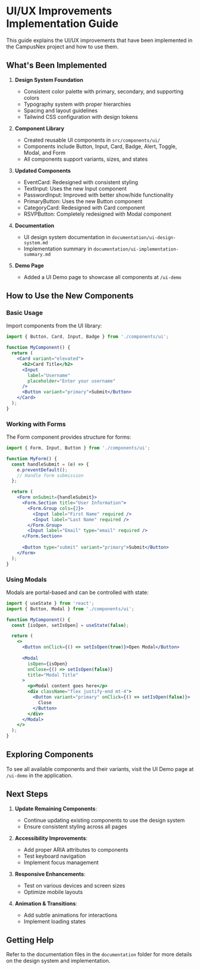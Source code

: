 # UI/UX Improvements Implementation Guide

This guide explains the UI/UX improvements that have been implemented in the CampusNex project and how to use them.

## What's Been Implemented

1. **Design System Foundation**
   - Consistent color palette with primary, secondary, and supporting colors
   - Typography system with proper hierarchies
   - Spacing and layout guidelines
   - Tailwind CSS configuration with design tokens

2. **Component Library**
   - Created reusable UI components in `src/components/ui/`
   - Components include Button, Input, Card, Badge, Alert, Toggle, Modal, and Form
   - All components support variants, sizes, and states

3. **Updated Components**
   - EventCard: Redesigned with consistent styling
   - TextInput: Uses the new Input component
   - PasswordInput: Improved with better show/hide functionality
   - PrimaryButton: Uses the new Button component
   - CategoryCard: Redesigned with Card component
   - RSVPButton: Completely redesigned with Modal component

4. **Documentation**
   - UI design system documentation in `documentation/ui-design-system.md`
   - Implementation summary in `documentation/ui-implementation-summary.md`

5. **Demo Page**
   - Added a UI Demo page to showcase all components at `/ui-demo`

## How to Use the New Components

### Basic Usage

Import components from the UI library:

```jsx
import { Button, Card, Input, Badge } from './components/ui';

function MyComponent() {
  return (
    <Card variant="elevated">
      <h2>Card Title</h2>
      <Input 
        label="Username" 
        placeholder="Enter your username" 
      />
      <Button variant="primary">Submit</Button>
    </Card>
  );
}
```

### Working with Forms

The Form component provides structure for forms:

```jsx
import { Form, Input, Button } from './components/ui';

function MyForm() {
  const handleSubmit = (e) => {
    e.preventDefault();
    // Handle form submission
  };

  return (
    <Form onSubmit={handleSubmit}>
      <Form.Section title="User Information">
        <Form.Group cols={2}>
          <Input label="First Name" required />
          <Input label="Last Name" required />
        </Form.Group>
        <Input label="Email" type="email" required />
      </Form.Section>
      
      <Button type="submit" variant="primary">Submit</Button>
    </Form>
  );
}
```

### Using Modals

Modals are portal-based and can be controlled with state:

```jsx
import { useState } from 'react';
import { Button, Modal } from './components/ui';

function MyComponent() {
  const [isOpen, setIsOpen] = useState(false);

  return (
    <>
      <Button onClick={() => setIsOpen(true)}>Open Modal</Button>
      
      <Modal 
        isOpen={isOpen} 
        onClose={() => setIsOpen(false)}
        title="Modal Title"
      >
        <p>Modal content goes here</p>
        <div className="flex justify-end mt-4">
          <Button variant="primary" onClick={() => setIsOpen(false)}>
            Close
          </Button>
        </div>
      </Modal>
    </>
  );
}
```

## Exploring Components

To see all available components and their variants, visit the UI Demo page at `/ui-demo` in the application.

## Next Steps

1. **Update Remaining Components**:
   - Continue updating existing components to use the design system
   - Ensure consistent styling across all pages

2. **Accessibility Improvements**:
   - Add proper ARIA attributes to components
   - Test keyboard navigation
   - Implement focus management

3. **Responsive Enhancements**:
   - Test on various devices and screen sizes
   - Optimize mobile layouts

4. **Animation & Transitions**:
   - Add subtle animations for interactions
   - Implement loading states

## Getting Help

Refer to the documentation files in the `documentation` folder for more details on the design system and implementation.